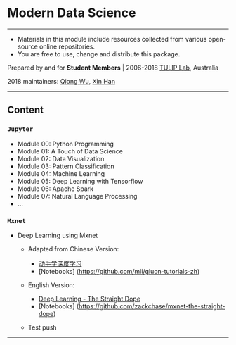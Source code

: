 # Modern Data Science 

---
- Materials in this module include resources collected from various open-source online repositories.
- You are free to use, change and distribute this package.

Prepared by and for 
**Student Members** |
2006-2018 [TULIP Lab](http://www.tulip.org.au), Australia

2018 maintainers: [Qiong Wu](https://github.com/qwutulip), [Xin Han](https://github.com/xhan97)

---

## Content

### `Jupyter`

* Module 00: Python Programming
* Module 01: A Touch of Data Science
* Module 02: Data Visualization
* Module 03: Pattern Classification
* Module 04: Machine Learning
* Module 05: Deep Learning with Tensorflow
* Module 06: Apache Spark
* Module 07: Natural Language Processing
* ...

### `Mxnet` 

* Deep Learning using Mxnet
    * Adapted from Chinese Version: 
        * [动手学深度学习](https://zh.gluon.ai) 
        * [Notebooks] (https://github.com/mli/gluon-tutorials-zh)
    * English Version:
        * [Deep Learning - The Straight Dope](http://gluon.mxnet.io)
        * [Notebooks] (https://github.com/zackchase/mxnet-the-straight-dope)
	
	* Test push
---
